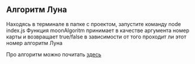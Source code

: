 ## Алгоритм Луна

Находясь в терминале в папке с проектом, запустите команду node index.js
Функция moonAlgoritm принимает в качестве аргумента номер карты и возвращает true/false в зависимости от того проходит ли этот номер алгоритм Луна

Про алгоритм можно почитать [здесь](https://ru.wikipedia.org/wiki/%D0%90%D0%BB%D0%B3%D0%BE%D1%80%D0%B8%D1%82%D0%BC_%D0%9B%D1%83%D0%BD%D0%B0)